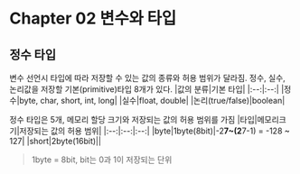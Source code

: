 # Chapter 02 변수와 타입
## 정수 타입
변수 선언시 타입에 따라 저장할 수 있는 값의 종류와 허용 범위가 달라짐. 정수, 실수, 논리값을 저장할 기본(primitive)타입 8개가 있다.
|값의 분류|기본 타입|
|:--:|:--:|
|정수|byte, char, short, int, long|
|실수|float, double|
|논리(true/false)|boolean|

정수 타입은 5개, 메모리 할당 크기와 저장되는 값의 허용 범위를 가짐
|타입|메모리크기|저장되는 값의 허용 범위|
|:--:|:--:|:--:|
|byte|1byte(8bit)|-2**7~(2**7-1) = -128 ~ 127|
|short|2byte(16bit)||

> 1byte = 8bit, bit는 0과 1이 저장되는 단위

